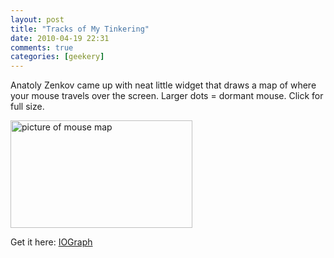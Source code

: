 ```yaml
---
layout: post  
title: "Tracks of My Tinkering"  
date: 2010-04-19 22:31  
comments: true  
categories: [geekery]
---
```


Anatoly Zenkov came up with neat little widget that draws a map of where your mouse travels over the screen. Larger dots = dormant mouse. Click for full size.

<a href="http://www.flickr.com/photos/sheeran/4533614473/"><img src="/images/mouse_small.jpg" width="291" height="172" alt="picture of mouse map" /></a>

Get it here: <a href="http://iographica.com/">IOGraph</a>